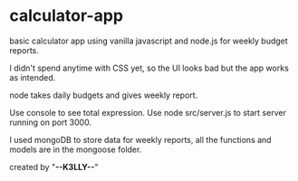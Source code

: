 # calculator-app
basic calculator app using vanilla javascript and node.js for weekly budget reports.

I didn't spend anytime with CSS yet, so the UI looks bad but the app works as intended.

node takes daily budgets and gives weekly report.

Use console to see total expression.
Use node src/server.js to start server running on port 3000.

I used mongoDB to store data for weekly reports, all the functions and models are in the mongoose folder.

created by "__--K3LLY--__"
